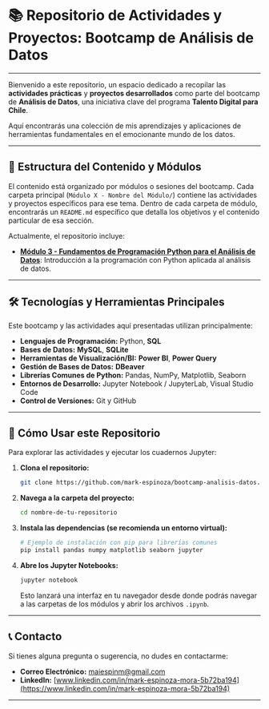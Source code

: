 # 📚 Repositorio de Actividades y Proyectos: Bootcamp de Análisis de Datos

---

Bienvenido a este repositorio, un espacio dedicado a recopilar las **actividades prácticas** y **proyectos desarrollados** como parte del bootcamp de **Análisis de Datos**, una iniciativa clave del programa **Talento Digital para Chile**.

Aquí encontrarás una colección de mis aprendizajes y aplicaciones de herramientas fundamentales en el emocionante mundo de los datos.

---

## 🚀 Estructura del Contenido y Módulos

El contenido está organizado por módulos o sesiones del bootcamp. Cada carpeta principal (`Módulo X - Nombre del Módulo/`) contiene las actividades y proyectos específicos para ese tema. Dentro de cada carpeta de módulo, encontrarás un `README.md` específico que detalla los objetivos y el contenido particular de esa sección.

Actualmente, el repositorio incluye:

* **[Módulo 3 - Fundamentos de Programación Python para el Análisis de Datos](M%C3%B3dulo%203%20-%20Python%20en%20el%20an%C3%A1lisis%20de%20datos/README.md)**: Introducción a la programación con Python aplicada al análisis de datos.

---

## 🛠️ Tecnologías y Herramientas Principales

Este bootcamp y las actividades aquí presentadas utilizan principalmente:

* **Lenguajes de Programación:** Python, **SQL**
* **Bases de Datos:** **MySQL**, **SQLite**
* **Herramientas de Visualización/BI:** **Power BI**, **Power Query**
* **Gestión de Bases de Datos:** **DBeaver**
* **Librerías Comunes de Python:** Pandas, NumPy, Matplotlib, Seaborn
* **Entornos de Desarrollo:** Jupyter Notebook / JupyterLab, Visual Studio Code
* **Control de Versiones:** Git y GitHub

---

## 📝 Cómo Usar este Repositorio

Para explorar las actividades y ejecutar los cuadernos Jupyter:

1. **Clona el repositorio:**
    ```bash
    git clone https://github.com/mark-espinoza/bootcamp-analisis-datos.git
    ```
2.  **Navega a la carpeta del proyecto:**
    ```bash
    cd nombre-de-tu-repositorio
    ```
3.  **Instala las dependencias (se recomienda un entorno virtual):**
    ```bash
    # Ejemplo de instalación con pip para librerías comunes
    pip install pandas numpy matplotlib seaborn jupyter
    ```
4.  **Abre los Jupyter Notebooks:**
    ```bash
    jupyter notebook
    ```
    Esto lanzará una interfaz en tu navegador desde donde podrás navegar a las carpetas de los módulos y abrir los archivos `.ipynb`.

---

## 📞 Contacto

Si tienes alguna pregunta o sugerencia, no dudes en contactarme:

* **Correo Electrónico:** [maiespinm@gmail.com](mailto:maiespinm@gmail.com)
* **LinkedIn:** [www.linkedin.com/in/mark-espinoza-mora-5b72ba194](https://www.linkedin.com/in/mark-espinoza-mora-5b72ba194)

---
